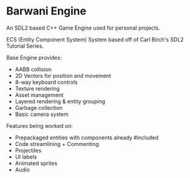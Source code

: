 # Barwani Engine
An SDL2 based C++ Game Engine used for personal projects. 

ECS (Entity Component System) System based off of Carl Birch's SDL2 Tutorial Series. 

Base Engine provides:
- AABB collision
- 2D Vectors for position and movement
- 8-way keyboard controls
- Texture rendering
- Asset management
- Layered rendering & entity grouping
- Garbage collection
- Basic camera system


Features being worked on:
- Prepackaged entities with components already #included
- Code streamlining + Commenting 
- Projectiles
- UI labels
- Animated sprites
- Audio